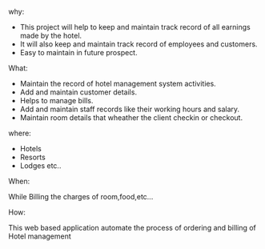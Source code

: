 why:

* This project will help to keep and maintain track record of all earnings made by the hotel.
* It will also keep and maintain track record of employees and customers.
* Easy to maintain in future prospect.

What:

* Maintain the record of hotel management system activities.
* Add and maintain customer details.
* Helps to manage bills.
* Add and maintain staff records like their working hours and salary.
* Maintain room details that wheather the client checkin or checkout.

where:

* Hotels
* Resorts
* Lodges etc..

When:

 While Billing the charges of room,food,etc...
 
 How:
 
 This web based application automate the process of ordering and billing of Hotel management

 



